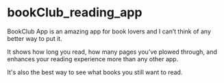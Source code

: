 # bookClub_reading_app
BookClub App is an amazing app for book lovers and I can’t think of any better way to put it.  

It shows how long you read, how many pages you’ve plowed through, and enhances your reading experience more than any other app.  

It's also the best way to see what books you still want to read.

